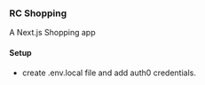 ### RC Shopping

A Next.js Shopping app

#### Setup

- create .env.local file and add auth0 credentials.
